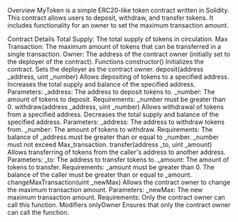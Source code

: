 Overview
MyToken is a simple ERC20-like token contract written in Solidity. This contract allows users to deposit, withdraw, and transfer tokens. It includes functionality for an owner to set the maximum transaction amount.

Contract Details
Total Supply: The total supply of tokens in circulation.
Max Transaction: The maximum amount of tokens that can be transferred in a single transaction.
Owner: The address of the contract owner (initially set to the deployer of the contract).
Functions
constructor()
Initializes the contract.
Sets the deployer as the contract owner.
deposit(address _address, uint _number)
Allows depositing of tokens to a specified address.
Increases the total supply and balance of the specified address.
Parameters:
_address: The address to deposit tokens to.
_number: The amount of tokens to deposit.
Requirements:
_number must be greater than 0.
withdraw(address _address, uint _number)
Allows withdrawal of tokens from a specified address.
Decreases the total supply and balance of the specified address.
Parameters:
_address: The address to withdraw tokens from.
_number: The amount of tokens to withdraw.
Requirements:
The balance of _address must be greater than or equal to _number.
_number must not exceed Max_transaction.
transfer(address _to, uint _amount)
Allows transferring of tokens from the caller's address to another address.
Parameters:
_to: The address to transfer tokens to.
_amount: The amount of tokens to transfer.
Requirements:
_amount must be greater than 0.
The balance of the caller must be greater than or equal to _amount.
changeMaxTransaction(uint _newMax)
Allows the contract owner to change the maximum transaction amount.
Parameters:
_newMax: The new maximum transaction amount.
Requirements:
Only the contract owner can call this function.
Modifiers
onlyOwner
Ensures that only the contract owner can call the function.
